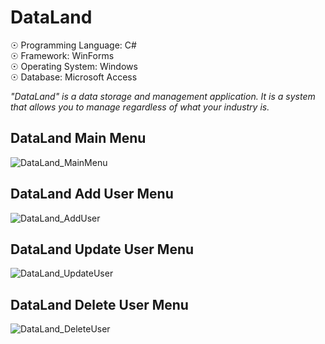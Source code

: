 # DataLand

☉ Programming Language: C# <br>
☉ Framework: WinForms <br>
☉ Operating System: Windows <br>
☉ Database: Microsoft Access <br>

<i>"DataLand" is a data storage and management application. It is a system that allows you to manage regardless of what your industry is.</i>

## DataLand Main Menu

![DataLand_MainMenu](https://user-images.githubusercontent.com/65850970/130100187-a5884e2b-c3a4-44a0-a3f2-d9203f0ec4bd.PNG)

## DataLand Add User Menu

![DataLand_AddUser](https://user-images.githubusercontent.com/65850970/130100257-7a888b7b-af42-4569-9a93-44eb1127f8cf.PNG)

## DataLand Update User Menu

![DataLand_UpdateUser](https://user-images.githubusercontent.com/65850970/130100302-b14b1c02-4316-4b53-8dce-c00992ba4b29.PNG)

## DataLand Delete User Menu

![DataLand_DeleteUser](https://user-images.githubusercontent.com/65850970/130100369-5f1b463f-08c8-4c04-b6c0-07085d4e1588.PNG)
